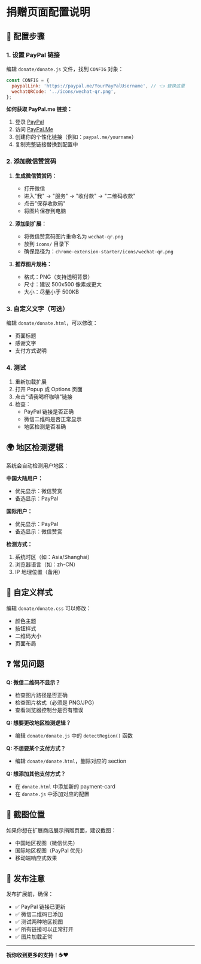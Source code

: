 # 捐赠页面配置说明

## 📝 配置步骤

### 1. 设置 PayPal 链接

编辑 `donate/donate.js` 文件，找到 `CONFIG` 对象：

```javascript
const CONFIG = {
  paypalLink: 'https://paypal.me/YourPayPalUsername', // 👈 替换这里
  wechatQRCode: '../icons/wechat-qr.png',
};
```

**如何获取 PayPal.me 链接：**
1. 登录 [PayPal](https://www.paypal.com/)
2. 访问 [PayPal.Me](https://www.paypal.com/paypalme/)
3. 创建你的个性化链接（例如：`paypal.me/yourname`）
4. 复制完整链接替换到配置中

### 2. 添加微信赞赏码

1. **生成微信赞赏码：**
   - 打开微信
   - 进入"我" → "服务" → "收付款" → "二维码收款"
   - 点击"保存收款码"
   - 将图片保存到电脑

2. **添加到扩展：**
   - 将微信赞赏码图片重命名为 `wechat-qr.png`
   - 放到 `icons/` 目录下
   - 确保路径为：`chrome-extension-starter/icons/wechat-qr.png`

3. **推荐图片规格：**
   - 格式：PNG（支持透明背景）
   - 尺寸：建议 500x500 像素或更大
   - 大小：尽量小于 500KB

### 3. 自定义文字（可选）

编辑 `donate/donate.html`，可以修改：
- 页面标题
- 感谢文字
- 支付方式说明

### 4. 测试

1. 重新加载扩展
2. 打开 Popup 或 Options 页面
3. 点击"请我喝杯咖啡"链接
4. 检查：
   - PayPal 链接是否正确
   - 微信二维码是否正常显示
   - 地区检测是否准确

## 🌍 地区检测逻辑

系统会自动检测用户地区：

**中国大陆用户：**
- 优先显示：微信赞赏
- 备选显示：PayPal

**国际用户：**
- 优先显示：PayPal
- 备选显示：微信赞赏

**检测方式：**
1. 系统时区（如：Asia/Shanghai）
2. 浏览器语言（如：zh-CN）
3. IP 地理位置（备用）

## 🎨 自定义样式

编辑 `donate/donate.css` 可以修改：
- 颜色主题
- 按钮样式
- 二维码大小
- 页面布局

## ❓ 常见问题

**Q: 微信二维码不显示？**
- 检查图片路径是否正确
- 检查图片格式（必须是 PNG/JPG）
- 查看浏览器控制台是否有错误

**Q: 想要更改地区检测逻辑？**
- 编辑 `donate/donate.js` 中的 `detectRegion()` 函数

**Q: 不想要某个支付方式？**
- 编辑 `donate/donate.html`，删除对应的 section

**Q: 想添加其他支付方式？**
- 在 `donate.html` 中添加新的 payment-card
- 在 `donate.js` 中添加对应的配置

## 📸 截图位置

如果你想在扩展商店展示捐赠页面，建议截图：
- 中国地区视图（微信优先）
- 国际地区视图（PayPal 优先）
- 移动端响应式效果

## 🚀 发布注意

发布扩展前，确保：
- ✅ PayPal 链接已更新
- ✅ 微信二维码已添加
- ✅ 测试两种地区视图
- ✅ 所有链接可以正常打开
- ✅ 图片加载正常

---

**祝你收到更多的支持！☕❤️**
